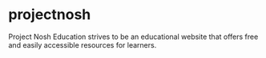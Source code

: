 # projectnosh
Project Nosh Education strives to be an educational website that offers free and easily accessible resources for learners.
